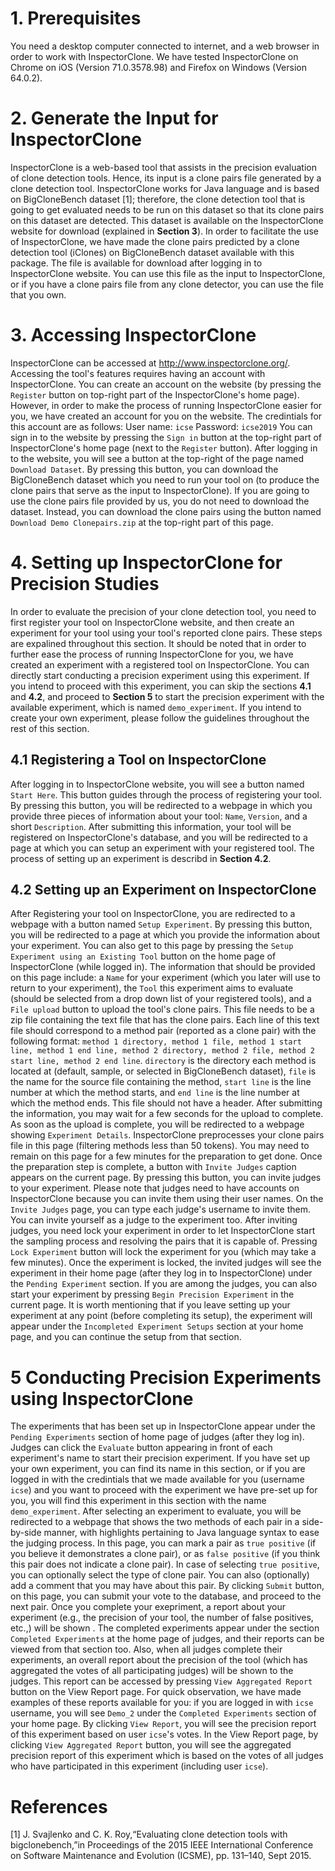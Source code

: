 # 1. Prerequisites
You need a desktop computer connected to internet, and a web browser in order to work with InspectorClone. We have tested InspectorClone on Chrome on iOS (Version 71.0.3578.98) and Firefox on Windows (Version 64.0.2).
# 2. Generate the Input for InspectorClone
InspectorClone is a web-based tool that assists in the precision evaluation of clone detection tools. Hence, its input is a clone pairs file generated by a clone detection tool. InspectorClone works for Java language and is based on BigCloneBench dataset [1]; therefore, the clone detection tool that is going to get evaluated needs to be run on this dataset so that its clone pairs on this dataset are detected. This dataset is available on the InspectorClone website for download (explained in **Section 3**).  In order to facilitate the use of InspectorClone, we have made the clone pairs predicted by a clone detection tool (iClones) on BigCloneBench dataset available with this package. The file is available for download after logging in to InspectorClone website. You can use this file as the input to InspectorClone, or if you have a clone pairs file from any clone detector, you can use the file that you own. 
# 3. Accessing InspectorClone
InspectorClone can be accessed at http://www.inspectorclone.org/. Accessing the tool's features requires having an account with InspectorClone. You can create an account on the website (by pressing the `Register` button on top-right part of the InspectorClone's home page). However, in order to make the process of running InspectorClone easier for you, we have created an account for you on the website. The credintials for this account are as follows: 
User name: `icse`
Password: `icse2019`
You can sign in to the website by pressing the `Sign in` button at the top-right part of InspectorClone's home page (next to the `Register` button).
After logging in to the website, you will see a button at the top-right of the page named `Download Dataset`. By pressing this button, you can download the BigCloneBench dataset which you need to run your tool on (to produce the clone pairs that serve as the input to InspectorClone). If you are going to use the clone pairs file provided by us, you do not need to download the dataset. Instead, you can download the clone pairs using the button named `Download Demo Clonepairs.zip` at the top-right part of this page. 
# 4. Setting up InspectorClone for Precision Studies
In order to evaluate the precision of your clone detection tool, you need to first register your tool on InspectorClone website, and then create an experiment for your tool using your tool's reported clone pairs. These steps are expalined throughout this section. It should be noted that in order to further ease the process of running InspectorClone for you, we have created an experiment with a registered tool on InspectorClone. You can directly start conducting a precision experiment using this experiment. If you intend to proceed with this experiment, you can skip the sections **4.1** and **4.2**, and proceed to **Section 5** to start the precision experiment with the available experiment, which is named `demo_experiment`. If you intend to create your own experiment, please follow the guidelines throughout the rest of this section.
## 4.1 Registering a Tool on InspectorClone
After logging in to InspectorClone website, you will see a button named `Start Here`. This button guides through the process of registering your tool. By pressing this button, you will be redirected to a webpage in which you provide three pieces of information about your tool: `Name`, `Version`, and a short `Description`. After submitting this information, your tool will be registered on InspectorClone's database, and you will be redirected to a page at which you can setup an experiment with your registered tool. The process of setting up an experiment is describd in **Section 4.2**.
## 4.2 Setting up an Experiment on InspectorClone
After Registering your tool on InspectorClone, you are redirected to a webpage with a button named `Setup Experiment`. By pressing this button, you will be redirected to a page at which you provide the information about your experiment. You can also get to this page by pressing the `Setup Experiment using an Existing Tool` button on the home page of InspectorClone (while logged in). The information that should be provided on this page include: a `Name` for your experiment (which you later will use to return to your experiment), the `Tool` this experiment aims to evaluate (should be selected from a drop down list of your registered tools), and a `File upload` button to upload the tool's clone pairs. This file needs to be a zip file containing the text file that has the clone pairs. Each line of this text file should correspond to a method pair (reported as a clone pair) with the following format: `method 1 directory, method 1 file, method 1 start line, method 1 end line, method 2 directory, method 2 file, method 2 start line, method 2 end line`. `directory` is the directory each method is located at (default, sample, or selected in BigCloneBench dataset), `file` is the name for the source file containing the method, `start line` is the line number at which the method starts, and `end line` is the line number at which the method ends. This file should not have a header.
After submitting the information, you may wait for a few seconds for the upload to complete. As soon as the upload is complete, you will be redirected to a webpage showing `Experiment Details`. InspectorClone preprocesses your clone pairs file in this page (filtering methods less than 50 tokens). You may need to remain on this page for a few minutes for the preparation to get done. Once the preparation step is complete, a button with `Invite Judges` caption appears on the current page. By pressing this button, you can invite judges to your experiment. Please note that judges need to have accounts on InspectorClone because you can invite them using their user names. On the `Invite Judges` page, you can type each judge's username to invite them. You can invite yourself as a judge to the experiment too.
After inviting judges, you need lock your experiment in order to let InspectorClone start the sampling process and resolving the pairs that it is capable of. Pressing `Lock Experiment` button will lock the experiment for you (which may take a few minutes). Once the experiment is locked, the invited judges will see the experiment in their home page (after they log in to InspectorClone) under the `Pending Experiment` section. If you are among the judges, you can also start your experiment by pressing `Begin Precision Experiment` in the current page.
It is worth mentioning that if you leave setting up your experiment at any point (before completing its setup), the experiment will appear under the `Incompleted Experiment Setups` section at your home page, and you can continue the setup from that section.
# 5 Conducting Precision Experiments using InspectorClone
The experiments that has been set up in InspectorClone appear under the `Pending Experiments` section of home page of judges (after they log in). Judges can click the `Evaluate` button appearing in front of each experiment's name to start their precision experiment. If you have set up your own experiment, you can find its name in this section, or if you are logged in with the credintials that we made available for you (username `icse`) and you want to proceed with the experiment we have pre-set up for you, you will find this experiment in this section with the name `demo_experiment`.
After selecting an experiment to evaluate, you will be redirected to a webpage that shows the two methods of each pair in a side-by-side manner, with highlights pertaining to Java language syntax to ease the judging process. In this page, you can mark a pair as `true positive` (if you believe it demonstrates a clone pair), or as `false positive` (if you think this pair does not indicate a clone pair). In case of selecting `true positive`, you can optionally select the type of clone pair. You can also (optionally) add a comment that you may have about this pair. By clicking `Submit` button, on this page, you can submit your vote to the database, and proceed to the next pair. Once you complete your exepriment, a report about your experiment (e.g., the precision of your tool, the number of false positives, etc.,) will be shown . The completed experiments appear under the section `Completed Experiments` at the home page of judges, and their reports can be viewed from that section too. Also, when all judges complete their experiments, an overall report about the precision of the tool (which has aggregated the votes of all participating judges) will be shown to the judges. This report can be accessed by pressing `View Aggregated Report` button on the View Report page. For quick observation, we have made examples of these reports available for you: if you are logged in with `icse` username, you will see `Demo_2` under the `Completed Experiments` section of your home page. By clicking `View Report`, you will see the precision report of this experiment based on user `icse`'s votes. In the View Report page, by clicking `View Aggregated Report` button, you will see the aggregated precision report of this experiment which is based on the votes of all judges who have participated in this experiment (including user `icse`).
# References
[1] J.  Svajlenko  and  C.  K.  Roy,“Evaluating  clone  detection  tools  with bigclonebench,”in Proceedings of the 2015  IEEE  International  Conference  on  Software Maintenance and Evolution (ICSME), pp. 131–140, Sept 2015.